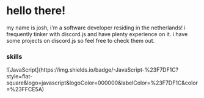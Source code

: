 <h1>hello there!</h1>
<p>my name is josh, i'm a software developer residing in the netherlands! i frequently tinker with discord.js and have plenty experience on it. i have some projects on discord.js so feel free to check them out.</p>
<h3>skills</h3>
![JavaScript](https://img.shields.io/badge/-JavaScript-%23F7DF1C?style=flat-square&logo=javascript&logoColor=000000&labelColor=%23F7DF1C&color=%23FFCE5A)

